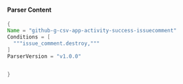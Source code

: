 #### Parser Content
```Java
{
Name = "github-g-csv-app-activity-success-issuecomment"
Conditions = [
  """issue_comment.destroy,"""
]
ParserVersion = "v1.0.0"


}
```